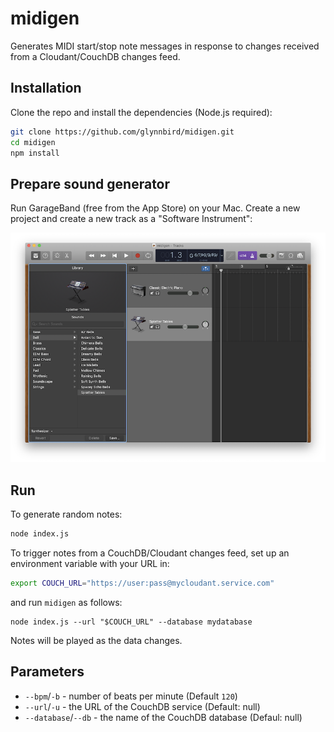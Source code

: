 # midigen

Generates MIDI start/stop note messages in response to changes received from a Cloudant/CouchDB changes feed.

## Installation

Clone the repo and install the dependencies (Node.js required):

```sh
git clone https://github.com/glynnbird/midigen.git
cd midigen
npm install
```

## Prepare sound generator

Run GarageBand (free from the App Store) on your Mac. Create a new project and create a new track as a "Software Instrument":

![](midigen1.png)

## Run

To generate random notes:

```sh
node index.js
```

To trigger notes from a CouchDB/Cloudant changes feed, set up an environment variable with your URL in:

```sh
export COUCH_URL="https://user:pass@mycloudant.service.com"
```

and run `midigen` as follows:

```
node index.js --url "$COUCH_URL" --database mydatabase
```

Notes will be played as the data changes.

## Parameters

- `--bpm`/`-b` - number of beats per minute (Default `120`)
- `--url`/`-u` - the URL of the CouchDB service (Default: null)
- `--database`/`--db` - the name of the CouchDB database (Defaul: null)